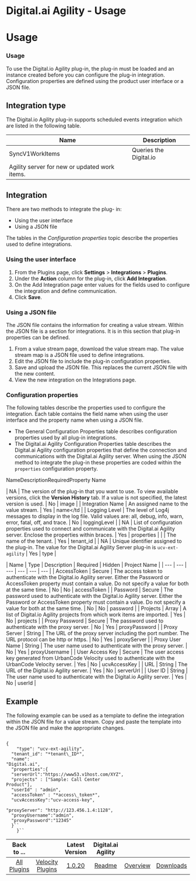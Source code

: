 
Digital.ai Agility - Usage
==========================

# Usage



### Usage




To use the Digital.io Agility plug-in, the plug-in must be loaded and an instance created before you can 
configure the plug-in integration. Configuration properties are defined using the product user interface or a JSON file.



Integration type
----------------


The Digital.io Agility plug-in supports scheduled events integration which are 
listed in the following table.




| Name | Description |
| --- | --- |
| SyncV1WorkItems | Queries the Digital.io 
Agility server for new or updated work items. |


Integration
-----------


There are two methods to integrate the plug-
in:


* Using the user interface
* Using a JSON file


The tables in the *Configuration properties* topic describe the 
properties used to define integrations.


### Using the user interface


1. From the Plugins page, click **Settings** > 
**Integrations** > **Plugins**.
2. Under the **Action** column for the plug-in, click **Add Integration**.
3. On the Add
 Integration page enter values for the fields used to configure the integration and define communication.
4. Click 
**Save**.


### Using a JSON file


The JSON file contains the information for creating a value stream. Within the JSON 
file is a section for integrations. It is in this section that plug-in properties can be defined.


1. From a value 
stream page, download the value stream map. The value stream map is a JSON file used to define integrations.
2. Edit the
 JSON file to include the plug-in configuration properties.
3. Save and upload the JSON file. This replaces the current 
JSON file with the new content.
4. View the new integration on the Integrations page.


### Configuration properties



The following tables describe the properties used to configure the integration. Each table contains the field name when 
using the user interface and the property name when using a JSON file.


* The General Configuration Properties table 
describes configuration properties used by all plug-in integrations.
* The Digital.ai Agility Configuration Properties 
table describes the Digital.ai Agility configuration properties that define the connection and communications with the 
Digital.ai Agility server. When using the JSON method to integrate the plug-in these properties are coded within the 
`properties` configuration property.


NameDescriptionRequiredProperty Name




| NA | The version of the plug-in that 
you want to use. To view available versions, click the **Version History** tab. If a value is not specified, the latest 
version is used. | No | image |
| Integration Name | An assigned name to the value stream. | Yes | name</td |
| Logging 
Level | The level of Log4j messages to display in the log file. Valid values are: all, debug, info, warn, error, fatal, 
off, and trace. | No | loggingLevel |
| NA | List of configuration properties used to connect and communicate with the 
Digital.ai Agility server. Enclose the properties within braces. | Yes | properties |
|  | The name of the tenant. | Yes
 | tenant\_id |
| NA | Unique identifier assigned to the plug-in. The value for the Digital.ai Agility Server plug-in is
 `ucv-ext-agility` | Yes | type |




| Name | Type | Description | Required | Hidden | Project Name |
| --- | --- | ---
 | --- | --- | --- |
| AccessToken | Secure | The access token to authenticate with the Digital.io Agility server. 
Either the Password or AccessToken property must contain a value. Do not specify a value for both at the same time. | No
 | No | accessToken |
| Password | Secure | The password used to authenticate with the Digital.io Agility server. Either
 the Password or AccessToken property must contain a value. Do not specify a value for both at the same time. | No | No 
| password |
| Projects | Array | A list of Digital.io Agility projects from which work items are imported. | Yes | No |
 projects |
| Proxy Password | Secure | The password used to authenticate with the proxy server. | No | Yes | 
proxyPassword |
| Proxy Server | String | The URL of the proxy server including the port number. The URL protocol can be
 http or https. | No | Yes | proxyServer |
| Proxy User Name | String | The user name used to authenticate with the 
proxy server. | No | Yes | proxyUsername |
| User Access Key | Secure | The user access key generated from UrbanCode 
Velocity used to authenticate with the UrbanCode Velocity server. | Yes | No | ucvAccessKey |
| URL | String | The URL 
of the Digital.io Agility server. | Yes | No | serverUrl |
| User ID | String | The user name used to authenticate with 
the Digital.io Agility server. | Yes | No | userId |


Example
-------


The following example can be used as a template
 to define the integration within the JSON file for a value stream. Copy and paste the template into the JSON file and 
make the appropriate changes.



```

{
    "type": "ucv-ext-agility",
  "tenant_id": "*tenant\_ID*", 
  "name": 
"Digital.ai", 
  "properties":{ 
  "serverUrl":"https://www53.v1host.com/XYZ",
  "projects" : ["Sample: Call Center 
Product"],
  "userId" : "admin",
  "accessToken" : "*access\_token*",
  "ucvAccessKey":"ucv-access-key",
  
"proxyServer": "http://123.456.1.4:1128",
  "proxyUsername":"admin",
  "proxyPassword":"12345"
  }``
    }``

```





|Back to ...||Latest Version|Digital.ai Agility |||
| :---: | :---: | :---: | :---: | :---: | :---: |
|[All Plugins](../../index.md)|[Velocity Plugins](../README.md)|[1.0.20]()|[Readme](README.md)|[Overview](overview.md)|[Downloads](downloads.md)|
